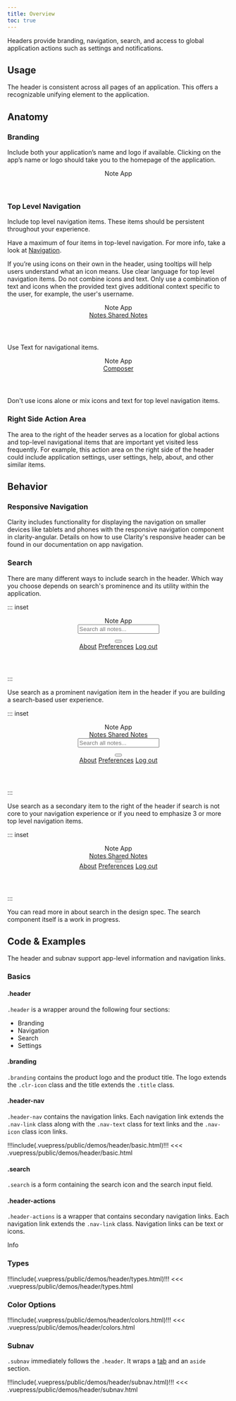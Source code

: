 ```yaml
---
title: Overview
toc: true
---
```


Headers provide branding, navigation, search, and access to global application actions such as settings and notifications.

## Usage

The header is consistent across all pages of an application. This offers a recognizable unifying element to the application.

## Anatomy

### Branding

Include both your application’s name and logo if available. Clicking on the app’s name or logo should take you to the homepage of the application.

<div class="clr-row">
<div class="clr-col">
<div class="doc-wrapper">
<header class="header-6" style="min-width: 96%; flex: none">
  <div class="branding">
      <a class="logo-and-title">
          <clr-icon shape="file"></clr-icon>
          <span class="title">Note App</span>
      </a>
  </div>
</header>
</div>
</div>
</div>

### Top Level Navigation

Include top level navigation items. These items should be persistent throughout your experience.

Have a maximum of four items in top-level navigation. For more info, take a look at [Navigation](../foundation/navigation).

If you’re using icons on their own in the header, using tooltips will help users understand what an icon means. Use clear language for top level navigation items. Do not combine icons and text. Only use a combination of text and icons when the provided text gives additional context specific to the user, for example, the user's username.

<div class="clr-row">

<div class="clr-col-sm-12 doc-do">
<div class="doc-example">

<header class="header-6" style="min-width: 96%; flex: none">
  <div class="branding">
      <a class="logo-and-title">
          <clr-icon shape="file"></clr-icon>
          <span class="title">Note App</span>
      </a>
  </div>
  <div class="header-nav">
      <a href="javascript://" class="nav-link">
          <span class="nav-text">Notes</span>
      </a>
      <a href="javascript://" class="active nav-link">
          <span class="nav-text">Shared Notes</span>
      </a>
  </div>
</header>

</div>

Use Text for navigational items.

</div>

<div class="clr-col-sm-12 doc-dont" cds-layout="m-t:xl">
<div class="doc-example">

<header class="header-6" style="min-width: 96%; flex: none">
  <div class="branding">
      <a class="logo-and-title">
          <clr-icon shape="file"></clr-icon>
          <span class="title">Note App</span>
      </a>
  </div>
  <div class="header-nav">
    <a href="javascript://" class="nav-link">
      <clr-icon shape="pencil" style="position: static; transform: translate3d(0, 0, 0);"></clr-icon> Composer
    </a>
    <a href="javascript://" class="active nav-link">
      <clr-icon shape="folder"></clr-icon>
    </a>
  </div>
</header>

</div>

Don't use icons alone or mix icons and text for top level navigation items.

</div>

</div>

### Right Side Action Area

The area to the right of the header serves as a location for global actions and top-level navigational items that are important yet visited less frequently. For example, this action area on the right side of the header could include application settings, user settings, help, about, and other similar items.

<!-- [//]: ## Types -->

## Behavior

### Responsive Navigation

Clarity includes functionality for displaying the navigation on smaller devices like tablets and phones with the responsive navigation component in clarity-angular. Details on how to use Clarity's responsive header can be found in our documentation on app navigation.

### Search

There are many different ways to include search in the header. Which way you choose depends on search's prominence and its utility within the application.

::: inset

<header class="header-6" style="min-width: 100%; flex: none">
  <div class="branding">
    <a class="logo-and-title">
      <clr-icon shape="file"></clr-icon>
      <span class="title">Note App</span>
    </a>
  </div>
  <form class="search">
    <label for="search_input">
      <input id="search_input-a" type="text" placeholder="Search all notes...">
    </label>
  </form>
  <div class="header-actions">
    <div class="dropdown">
      <button class="nav-icon dropdown-toggle" aria-label="toggle settings menu">
        <clr-icon shape="cog"></clr-icon>
        <clr-icon shape="caret" direction="down"></clr-icon>
      </button>
      <div class="dropdown-menu">
        <a href="javascript://">About</a>
        <a href="javascript://">Preferences</a>
        <a href="javascript://">Log out</a>
      </div>
    </div>
  </div>
</header>
:::

Use search as a prominent navigation item in the header if you are building a search-based user experience.

::: inset

<header class="header-6" style="min-width: 100%; flex: none">
  <div class="branding">
    <a class="logo-and-title">
      <clr-icon shape="file"></clr-icon>
      <span class="title">Note App</span>
    </a>
  </div>
  <div class="header-nav">
    <a href="javascript://" class="nav-link">
      <span class="nav-text">Notes</span>
    </a>
    <a href="javascript://" class="active nav-link">
      <span class="nav-text">Shared Notes</span>
    </a>
  </div>
  <form class="search">
    <label for="search_input">
      <input id="search_input" type="text" placeholder="Search all notes...">
    </label>
  </form>
  <div class="header-actions">
    <div class="dropdown">
      <button class="nav-icon dropdown-toggle" aria-label="toggle settings menu">
        <clr-icon shape="cog"></clr-icon>
        <clr-icon shape="caret" direction="down"></clr-icon>
      </button>
      <div class="dropdown-menu">
        <a href="javascript://">About</a>
        <a href="javascript://">Preferences</a>
        <a href="javascript://">Log out</a>
      </div>
    </div>
  </div>
</header>
:::

Use search as a secondary item to the right of the header if search is not core to your navigation experience or if you need to emphasize 3 or more top level navigation items.

::: inset

<header class="header-6" style="min-width: 100%; flex: none">
  <div class="branding">
    <a class="logo-and-title">
      <clr-icon shape="file"></clr-icon>
      <span class="title">Note App</span>
    </a>
  </div>
  <div class="header-nav">
    <a href="javascript://" class="nav-link">
      <span class="nav-text">Notes</span>
    </a>
    <a href="javascript://" class="active nav-link">
      <span class="nav-text">Shared Notes</span>
    </a>
  </div>
  <div class="header-actions">
    <a href="#" class="nav-icon nav-icon-text">
      <clr-icon shape="search" style="position: relative; top: 0.8rem; left: auto; transform: none; margin-left: 1rem"></clr-icon>
    </a>
    <div class="dropdown">
      <button class="nav-icon dropdown-toggle" aria-label="toggle settings menu">
        <clr-icon shape="cog"></clr-icon>
        <clr-icon shape="caret" direction="down"></clr-icon>
      </button>
      <div class="dropdown-menu">
        <a href="javascript://">About</a>
        <a href="javascript://">Preferences</a>
        <a href="javascript://">Log out</a>
      </div>
    </div>
  </div>
</header>
:::

You can read more in about search in the design spec. The search component itself is a work in progress.

<!-- [//]: ## Placement -->

<!-- [//]: ## Content -->

## Code & Examples

The header and subnav support app-level information and navigation links.

### Basics

#### .header

`.header` is a wrapper around the following four sections:

- Branding
- Navigation
- Search
- Settings

#### .branding

`.branding` contains the product logo and the product title. The logo extends the `.clr-icon` class and the title extends the `.title` class.

#### .header-nav

`.header-nav` contains the navigation links. Each navigation link extends the `.nav-link` class along with the `.nav-text` class for text links and the `.nav-icon` class icon links.

<doc-demo>
!!!include(.vuepress/public/demos/header/basic.html)!!!
</doc-demo>

<doc-code>
<<< .vuepress/public/demos/header/basic.html
</doc-code>

#### .search

`.search` is a form containing the search icon and the search input field.

#### .header-actions

`.header-actions` is a wrapper that contains secondary navigation links. Each navigation link extends the `.nav-link` class. Navigation links can be text or icons.

Info

<!-- For information about headers with responsive navigation, see [Responsive Navigation](/foundation/navigation#responsive_navigation). -->

### Types

<doc-demo id="header-types">
!!!include(.vuepress/public/demos/header/types.html)!!!
</doc-demo>

<doc-code>
<<< .vuepress/public/demos/header/types.html
</doc-code>

### Color Options

<doc-demo id="color-types">
!!!include(.vuepress/public/demos/header/colors.html)!!!
</doc-demo>

<doc-code>
<<< .vuepress/public/demos/header/colors.html
</doc-code>

### Subnav

`.subnav` immediately follows the `.header`. It wraps a [tab](/angular-components/tab) and an `aside` section.

<doc-demo id="subnav-types">
!!!include(.vuepress/public/demos/header/subnav.html)!!!
</doc-demo>

<doc-code>
<<< .vuepress/public/demos/header/subnav.html
</doc-code>
